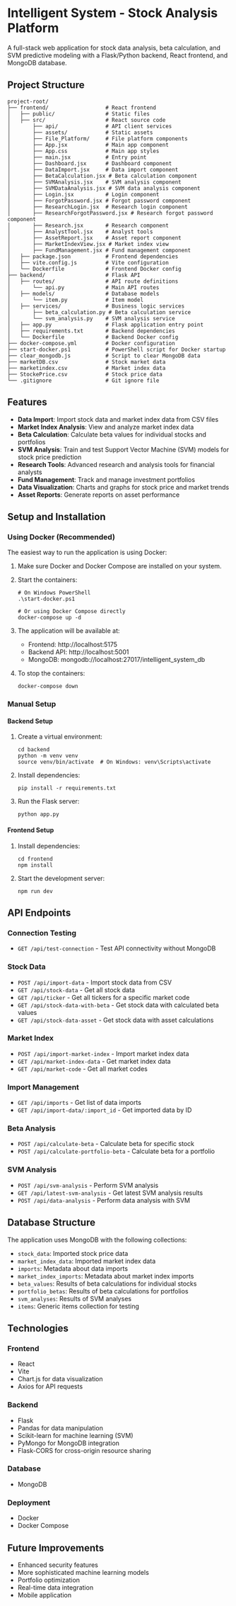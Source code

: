 # Intelligent System - Stock Analysis Platform

A full-stack web application for stock data analysis, beta calculation, and SVM predictive modeling with a Flask/Python backend, React frontend, and MongoDB database.

## Project Structure

```
project-root/
├── frontend/                  # React frontend
│   ├── public/                # Static files
│   ├── src/                   # React source code
│       ├── api/               # API client services
│       ├── assets/            # Static assets
│       ├── File_Platform/     # File platform components
│       ├── App.jsx            # Main app component
│       ├── App.css            # Main app styles
│       ├── main.jsx           # Entry point
│       ├── Dashboard.jsx      # Dashboard component
│       ├── DataImport.jsx     # Data import component
│       ├── BetaCalculation.jsx # Beta calculation component
│       ├── SVMAnalysis.jsx    # SVM analysis component
│       ├── SVMDataAnalysis.jsx # SVM data analysis component
│       ├── Login.jsx          # Login component
│       ├── ForgotPassword.jsx # Forgot password component
│       ├── ResearchLogin.jsx  # Research login component
│       ├── ResearchForgotPassword.jsx # Research forgot password component
│       ├── Research.jsx       # Research component
│       ├── AnalystTool.jsx    # Analyst tools
│       ├── AssetReport.jsx    # Asset report component
│       ├── MarketIndexView.jsx # Market index view
│       ├── FundManagement.jsx # Fund management component
│   ├── package.json           # Frontend dependencies
│   ├── vite.config.js         # Vite configuration
│   └── Dockerfile             # Frontend Docker config
├── backend/                   # Flask API
│   ├── routes/                # API route definitions
│       └── api.py             # Main API routes
│   ├── models/                # Database models
│       └── item.py            # Item model
│   ├── services/              # Business logic services
│       ├── beta_calculation.py # Beta calculation service
│       └── svm_analysis.py    # SVM analysis service
│   ├── app.py                 # Flask application entry point
│   ├── requirements.txt       # Backend dependencies
│   └── Dockerfile             # Backend Docker config
├── docker-compose.yml         # Docker configuration
├── start-docker.ps1           # PowerShell script for Docker startup
├── clear_mongodb.js           # Script to clear MongoDB data
├── marketDB.csv               # Stock market data
├── marketindex.csv            # Market index data
├── StockePrice.csv            # Stock price data
└── .gitignore                 # Git ignore file
```

## Features

- **Data Import**: Import stock data and market index data from CSV files
- **Market Index Analysis**: View and analyze market index data
- **Beta Calculation**: Calculate beta values for individual stocks and portfolios
- **SVM Analysis**: Train and test Support Vector Machine (SVM) models for stock price prediction
- **Research Tools**: Advanced research and analysis tools for financial analysts
- **Fund Management**: Track and manage investment portfolios
- **Data Visualization**: Charts and graphs for stock price and market trends
- **Asset Reports**: Generate reports on asset performance

## Setup and Installation

### Using Docker (Recommended)

The easiest way to run the application is using Docker:

1. Make sure Docker and Docker Compose are installed on your system.

2. Start the containers:
   ```
   # On Windows PowerShell
   .\start-docker.ps1
   
   # Or using Docker Compose directly
   docker-compose up -d
   ```

3. The application will be available at:
   - Frontend: http://localhost:5175
   - Backend API: http://localhost:5001
   - MongoDB: mongodb://localhost:27017/intelligent_system_db

4. To stop the containers:
   ```
   docker-compose down
   ```

### Manual Setup

#### Backend Setup

1. Create a virtual environment:
   ```
   cd backend
   python -m venv venv
   source venv/bin/activate  # On Windows: venv\Scripts\activate
   ```

2. Install dependencies:
   ```
   pip install -r requirements.txt
   ```

3. Run the Flask server:
   ```
   python app.py
   ```

#### Frontend Setup

1. Install dependencies:
   ```
   cd frontend
   npm install
   ```

2. Start the development server:
   ```
   npm run dev
   ```

## API Endpoints

### Connection Testing
- `GET /api/test-connection` - Test API connectivity without MongoDB

### Stock Data
- `POST /api/import-data` - Import stock data from CSV
- `GET /api/stock-data` - Get all stock data
- `GET /api/ticker` - Get all tickers for a specific market code
- `GET /api/stock-data-with-beta` - Get stock data with calculated beta values
- `GET /api/stock-data-asset` - Get stock data with asset calculations

### Market Index
- `POST /api/import-market-index` - Import market index data
- `GET /api/market-index-data` - Get market index data
- `GET /api/market-code` - Get all market codes

### Import Management
- `GET /api/imports` - Get list of data imports
- `GET /api/import-data/:import_id` - Get imported data by ID

### Beta Analysis
- `POST /api/calculate-beta` - Calculate beta for specific stock
- `POST /api/calculate-portfolio-beta` - Calculate beta for a portfolio

### SVM Analysis
- `POST /api/svm-analysis` - Perform SVM analysis
- `GET /api/latest-svm-analysis` - Get latest SVM analysis results
- `POST /api/data-analysis` - Perform data analysis with SVM

## Database Structure

The application uses MongoDB with the following collections:
- `stock_data`: Imported stock price data
- `market_index_data`: Imported market index data
- `imports`: Metadata about data imports
- `market_index_imports`: Metadata about market index imports
- `beta_values`: Results of beta calculations for individual stocks
- `portfolio_betas`: Results of beta calculations for portfolios
- `svm_analyses`: Results of SVM analyses
- `items`: Generic items collection for testing

## Technologies

### Frontend
- React
- Vite
- Chart.js for data visualization
- Axios for API requests

### Backend
- Flask
- Pandas for data manipulation
- Scikit-learn for machine learning (SVM)
- PyMongo for MongoDB integration
- Flask-CORS for cross-origin resource sharing

### Database
- MongoDB

### Deployment
- Docker
- Docker Compose

## Future Improvements

- Enhanced security features
- More sophisticated machine learning models
- Portfolio optimization
- Real-time data integration
- Mobile application